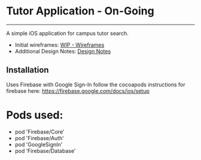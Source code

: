 # Tutor Application - On-Going
-----------------------
A simple iOS application for campus tutor search. 
* Initial wireframes: [WIP - Wireframes](https://github.com/ericaroy/tutorApplication/wiki/Wireframes)
* Additional Design Notes: [Design Notes](https://github.com/ericaroy/tutorApplication/wiki/Design-Brainstorm---Notes)


Installation
----------------------
 
Uses Firebase with Google Sign-In follow the cocoapods instructions for firebase here: https://firebase.google.com/docs/ios/setup
# Pods used: 
  * pod 'Firebase/Core'
  * pod 'Firebase/Auth'
  * pod 'GoogleSignIn'
  * pod ‘Firebase/Database’



